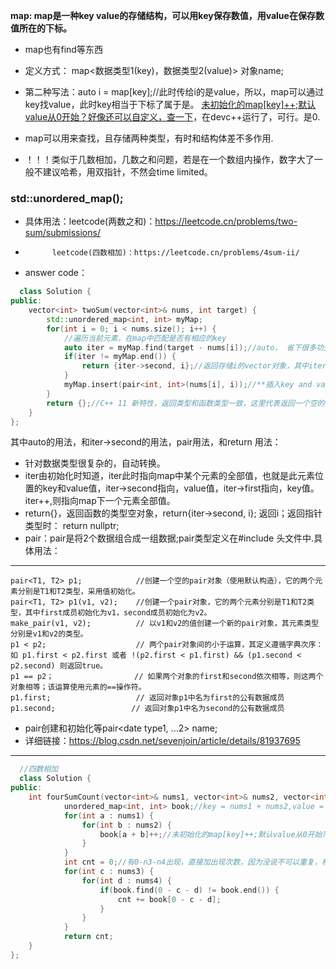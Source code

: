**map:  map是一种key value的存储结构，可以用key保存数值，用value在保存数值所在的下标。**
* map也有find等东西
* 定义方式： map<数据类型1(key)，数据类型2(value)> 对象name;
* 第二种写法：auto i = map[key];//此时传给i的是value，所以，map可以通过key找value，此时key相当于下标了属于是。  <u>未初始化的map[key]++;默认value从0开始？好像还可以自定义，查一下</u>，在devc++运行了，可行。是0.

* map可以用来查找，且存储两种类型，有时和结构体差不多作用.
* ！！！类似于几数相加，几数之和问题，若是在一个数组内操作，数字大了一般不建议哈希，用双指针，不然会time limited。
### std::unordered_map();
* 具体用法：leetcode(两数之和)：https://leetcode.cn/problems/two-sum/submissions/
*           leetcode(四数相加)：https://leetcode.cn/problems/4sum-ii/
* answer code： 

```c++
  class Solution {
public:
    vector<int> twoSum(vector<int>& nums, int target) {
        std::unordered_map<int, int> myMap;
        for(int i = 0; i < nums.size(); i++) {
            //遍历当前元素，在map中匹配是否有相应的key
            auto iter = myMap.find(target - nums[i]);//auto， 省下很多功夫，因为数据类型很长，auto自动转换,iter也是map型
            if(iter != myMap.end()) {
                return {iter->second, i};//返回存储i的vector对象，其中iter->second代表该数下标，i是当前数下标。题目说只有一对有效答案，所以，返回的vector里面只有两个元素，是ok滴
            }
            myMap.insert(pair<int, int>(nums[i], i));//**插入key and value.**
        }
        return {};//C++ 11 新特性，返回类型和函数类型一致，这里代表返回一个空的vector<int> 对象
    }
};
```
其中auto的用法，和iter->second的用法，pair用法，和return 用法：
* 针对数据类型很复杂的，自动转换。
* iter由初始化时知道，iter此时指向map中某个元素的全部值，也就是此元素位置的key和value值，iter->second指向，value值，iter->first指向，key值。iter++,则指向map下一个元素全部值。
* return{}，返回函数的类型空对象，return{iter->second, i}; 返回i；返回指针类型时： return nullptr;
* pair：pair是将2个数据组合成一组数据;pair类型定义在#include <utility>头文件中.具体用法：
---
    pair<T1, T2> p1;            //创建一个空的pair对象（使用默认构造），它的两个元素分别是T1和T2类型，采用值初始化。
    pair<T1, T2> p1(v1, v2);    //创建一个pair对象，它的两个元素分别是T1和T2类型，其中first成员初始化为v1，second成员初始化为v2。
    make_pair(v1, v2);          // 以v1和v2的值创建一个新的pair对象，其元素类型分别是v1和v2的类型。
    p1 < p2;                    // 两个pair对象间的小于运算，其定义遵循字典次序：如 p1.first < p2.first 或者 !(p2.first < p1.first) && (p1.second < p2.second) 则返回true。
    p1 == p2；                  // 如果两个对象的first和second依次相等，则这两个对象相等；该运算使用元素的==操作符。
    p1.first;                   // 返回对象p1中名为first的公有数据成员
    p1.second;                 // 返回对象p1中名为second的公有数据成员


* pair创建和初始化等pair<date type1, ...2> name;
* 详细链接：https://blog.csdn.net/sevenjoin/article/details/81937695
---
```c++
  //四数相加
  class Solution {
public:
    int fourSumCount(vector<int>& nums1, vector<int>& nums2, vector<int>& nums3, vector<int>& nums4) {
            unordered_map<int, int> book;//key = nums1 + nums2,value = (nums1 + nums2)times
            for(int a : nums1) {
                for(int b : nums2) {
                    book[a + b]++;//未初始化的map[key]++;默认value从0开始?
                }
            }
            int cnt = 0;//有0-n3-n4出现，直接加出现次数，因为没说不可以重复，相当于，m*n型。
            for(int c : nums3) {
                for(int d : nums4) {
                    if(book.find(0 - c - d) != book.end()) {
                        cnt += book[0 - c - d];
                    }
                }
            }
            return cnt;
    }
};
```
